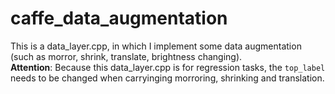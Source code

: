 # caffe_data_augmentation
This is a data_layer.cpp, in which I implement some data augmentation (such as morror, shrink, translate, brightness changing).       
**Attention**: Because this data_layer.cpp is for regression tasks, the `top_label` needs to be changed when carryinging morroring, shrinking and translation.
